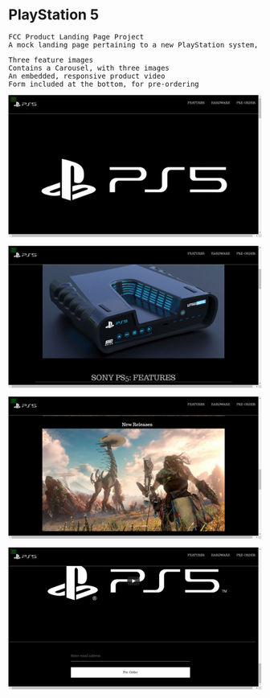 # PlayStation 5
<pre>
FCC Product Landing Page Project
A mock landing page pertaining to a new PlayStation system, called "PlayStation 5"
</pre>
<pre>
Three feature images
Contains a Carousel, with three images
An embedded, responsive product video
Form included at the bottom, for pre-ordering
</pre>
![Screenshot](images/sn-1.png)

![Screenshot](images/sn-2.png)

![Screenshot](images/sn-3.png)

![Screenshot](images/sn-4.png)